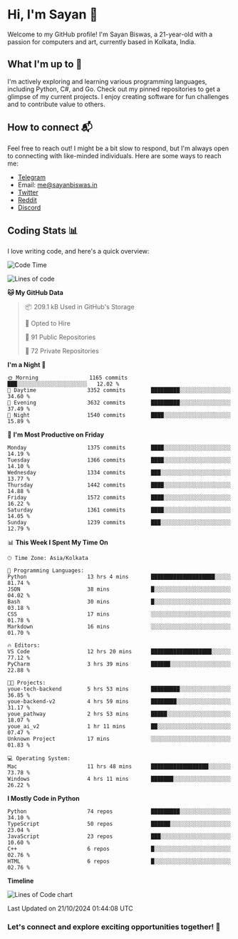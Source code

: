 # Hi, I'm Sayan 👋

Welcome to my GitHub profile! I'm Sayan Biswas, a 21-year-old with a passion for computers and art, currently based in Kolkata, India.

## What I'm up to 🚀

I'm actively exploring and learning various programming languages, including Python, C#, and Go. Check out my pinned repositories to get a glimpse of my current projects. I enjoy creating software for fun challenges and to contribute value to others.

## How to connect 📬

Feel free to reach out! I might be a bit slow to respond, but I'm always open to connecting with like-minded individuals. Here are some ways to reach me:

- [Telegram](https://t.me/dank_as_fuck)
- Email: [me@sayanbiswas.in](mailto:me@sayanbiswas.in)
- [Twitter](https://twitter.com/TheDankDel)
- [Reddit](https://www.reddit.com/user/dank_as_fuck_/)
- [Discord](https://discordapp.com/users/506536929152466945)

## Coding Stats 📊

I love writing code, and here's a quick overview:

<!--START_SECTION:waka-->
![Code Time](http://img.shields.io/badge/Code%20Time-1%2C890%20hrs%2032%20mins-blue)

![Lines of code](https://img.shields.io/badge/From%20Hello%20World%20I%27ve%20Written-6.2%20million%20lines%20of%20code-blue)

**🐱 My GitHub Data** 

> 📦 209.1 kB Used in GitHub's Storage 
 > 
> 💼 Opted to Hire
 > 
> 📜 91 Public Repositories 
 > 
> 🔑 72 Private Repositories 
 > 
**I'm a Night 🦉** 

```text
🌞 Morning                1165 commits        ███░░░░░░░░░░░░░░░░░░░░░░   12.02 % 
🌆 Daytime                3352 commits        █████████░░░░░░░░░░░░░░░░   34.60 % 
🌃 Evening                3632 commits        █████████░░░░░░░░░░░░░░░░   37.49 % 
🌙 Night                  1540 commits        ████░░░░░░░░░░░░░░░░░░░░░   15.89 % 
```
📅 **I'm Most Productive on Friday** 

```text
Monday                   1375 commits        ████░░░░░░░░░░░░░░░░░░░░░   14.19 % 
Tuesday                  1366 commits        ████░░░░░░░░░░░░░░░░░░░░░   14.10 % 
Wednesday                1334 commits        ███░░░░░░░░░░░░░░░░░░░░░░   13.77 % 
Thursday                 1442 commits        ████░░░░░░░░░░░░░░░░░░░░░   14.88 % 
Friday                   1572 commits        ████░░░░░░░░░░░░░░░░░░░░░   16.22 % 
Saturday                 1361 commits        ████░░░░░░░░░░░░░░░░░░░░░   14.05 % 
Sunday                   1239 commits        ███░░░░░░░░░░░░░░░░░░░░░░   12.79 % 
```


📊 **This Week I Spent My Time On** 

```text
🕑︎ Time Zone: Asia/Kolkata

💬 Programming Languages: 
Python                   13 hrs 4 mins       ████████████████████░░░░░   81.74 % 
JSON                     38 mins             █░░░░░░░░░░░░░░░░░░░░░░░░   04.02 % 
Bash                     30 mins             █░░░░░░░░░░░░░░░░░░░░░░░░   03.18 % 
CSS                      17 mins             ░░░░░░░░░░░░░░░░░░░░░░░░░   01.78 % 
Markdown                 16 mins             ░░░░░░░░░░░░░░░░░░░░░░░░░   01.70 % 

🔥 Editors: 
VS Code                  12 hrs 20 mins      ███████████████████░░░░░░   77.12 % 
PyCharm                  3 hrs 39 mins       ██████░░░░░░░░░░░░░░░░░░░   22.88 % 

🐱‍💻 Projects: 
youe-tech-backend        5 hrs 53 mins       █████████░░░░░░░░░░░░░░░░   36.85 % 
youe-backend-v2          4 hrs 59 mins       ████████░░░░░░░░░░░░░░░░░   31.17 % 
youe_pathway             2 hrs 53 mins       █████░░░░░░░░░░░░░░░░░░░░   18.07 % 
youe_ai_v2               1 hr 11 mins        ██░░░░░░░░░░░░░░░░░░░░░░░   07.47 % 
Unknown Project          17 mins             ░░░░░░░░░░░░░░░░░░░░░░░░░   01.83 % 

💻 Operating System: 
Mac                      11 hrs 48 mins      ██████████████████░░░░░░░   73.78 % 
Windows                  4 hrs 11 mins       ███████░░░░░░░░░░░░░░░░░░   26.22 % 
```

**I Mostly Code in Python** 

```text
Python                   74 repos            █████████░░░░░░░░░░░░░░░░   34.10 % 
TypeScript               50 repos            ██████░░░░░░░░░░░░░░░░░░░   23.04 % 
JavaScript               23 repos            ███░░░░░░░░░░░░░░░░░░░░░░   10.60 % 
C++                      6 repos             █░░░░░░░░░░░░░░░░░░░░░░░░   02.76 % 
HTML                     6 repos             █░░░░░░░░░░░░░░░░░░░░░░░░   02.76 % 
```



**Timeline**

![Lines of Code chart](https://raw.githubusercontent.com/Dank-del/Dank-del/main/assets/bar_graph.png)


 Last Updated on 21/10/2024 01:44:08 UTC
<!--END_SECTION:waka-->

### Let's connect and explore exciting opportunities together! 🚀
